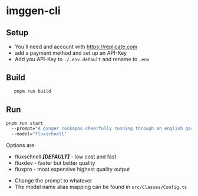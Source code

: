 # imggen-cli


## Setup
 - You'll need and account with https://replicate.com
 - add a payment method and set up an API-Key
 - Add you API-Key to ```./.env.default``` and rename to ```.env```

## Build
 ```bash
    pnpm run build
 ```

## Run
 ```bash 
 pnpm run start 
   --prompt="A ginger cockapoo cheerfully running through an english garden on a spring day"
   --model="fluxschnell"
 ```

 Options are: 
  * fluxschnell ***[DEFAULT]*** - low cost and fast
  * fluxdev - faster but better quality
  * fluxpro - most expensive highest quality output

  - Change the prompt to whatever
  - The model name alias mapping can be found in ```src/Classes/Config.ts``` 

